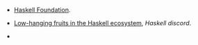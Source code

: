 - [Haskell Foundation](https://haskell.foundation/).


- [Low-hanging fruits in the Haskell ecosystem](https://discourse.haskell.org/t/low-hanging-fruits-in-the-haskell-ecosystem/4189), *Haskell discord*.
- 
